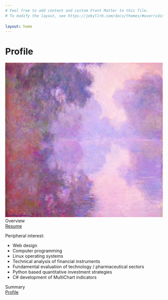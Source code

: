 ```yaml
---
# Feel free to add content and custom Front Matter to this file.
# To modify the layout, see https://jekyllrb.com/docs/themes/#overriding-theme-defaults

layout: home
---
```


<h1 class="post-title">Profile</h1>

<img src="/image/ClaudeMonet.RiverSeine.jpg" alt="monet">

<br>
Overview
<br>
<a href="/link/resume.pdf">Resume</a>

Peripheral interest:
<ul>
  <li>Web design</li>
  <li>Computer programming</li>
  <li>Linux operating systems</li>
  <li>Technical analysis of financial instruments</li>
  <li>Fundamental evaluation of technology / pharmaceutical sectors</li>
  <li>Python based quantitative investment strategies</li>
  <li>C# development of MultiChart indicators</li>
</ul>

Summary
<br>
<a href="/link/profile.pdf">Profile</a>
